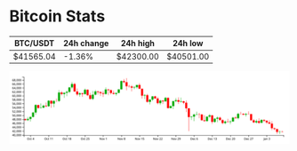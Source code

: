 # Bitcoin Stats

BTC/USDT|24h change|24h high|24h low|
|---|---|---|---|
|$41565.04|-1.36%|$42300.00|$40501.00|

<img src="./chart.svg">
